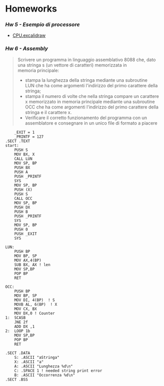 # Homeworks
### *Hw 5 - Esempio di processore*
- [CPU.excalidraw](./excalidaws/CPU.excalidraw)

### *Hw 6 - Assembly*
> Scrivere un programma in linguaggio assemblativo 8088 che, dato una stringa s (un vettore di caratteri) memorizzata in memoria principale:
>- stampa la lunghezza della stringa mediante una subroutine LUN che ha come argomenti l'indirizzo del primo carattere della stringa;
>- stampa il numero di volte che nella stringa compare un carattere x memorizzato in memoria principale mediante una subroutine OCC che ha come argomenti l'indirizzo del primo carattere della stringa e il carattere x.
>- Verificare il corretto funzionamento del programma con un assemblatore e consegnare in un unico file di formato a piacere
```Assembly
    _EXIT = 1
    _PRINTF = 127
.SECT .TEXT
start:
	PUSH S
	MOV BX, X
	CALL LUN
	MOV SP, BP
	PUSH BX
	PUSH A
	PUSH _PRINTF
	SYS
	MOV SP, BP
	PUSH (X)
	PUSH S
	CALL OCC
	MOV SP, BP
	PUSH DX
	PUSH B
	PUSH _PRINTF
	SYS
	MOV SP, BP
	PUSH 0
	PUSH _EXIT
	SYS

LUN:
	PUSH BP
	MOV BP, SP
	MOV AX,4(BP)
	SUB BX, AX ! len
	MOV SP,BP
	POP BP
	RET

OCC:
	PUSH BP
	MOV BP, SP
	MOV DI, 4(BP)  ! S
	MOVB AL, 6(BP)  ! X
	MOV CX, BX
	MOV DX,0 ! Counter
1:  SCASB
	JNE 2f
	ADD DX ,1
2:  LOOP 1b
	MOV SP,BP
	POP BP
	RET

.SECT .DATA
	S: .ASCII "aStringa"
	X: .ASCII "a"
	A: .ASCII "Lunghezza %d\n"
	C: .SPACE 1 ! needed string print error
	B: .ASCII "Occorrenza %d\n"
.SECT .BSS
```
